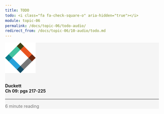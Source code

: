```yaml
---
title: TODO
todo: <i class="fa fa-check-square-o" aria-hidden="true"></i>
module: topic-06
permalink: /docs/topic-06/todo-audio/
redirect_from: /docs/topic-06/10-audio/todo.md
---
```


<div class="row text-center">
    <div class="col-lg-4">
        <div class="bs-component">
          <div class="list-group">
              <div class="list-group-item" style="background-color: #F5F5F5">
                <img src="../img/hw-icon-duckett.svg" style="max-height: 100px; margin: auto; margin-bottom: 10px;" />
                  <h4 class="list-group-item-heading">Duckett<br />Ch 09: pgs 217-225</h4>
                  <hr>
                  <p class="list-group-item-text" style="color: #777;"><i class="fa fa-clock-o" aria-hidden="true"></i> 6 minute reading</p>
              </div>
          </div>
        </div>
    </div>
</div>
